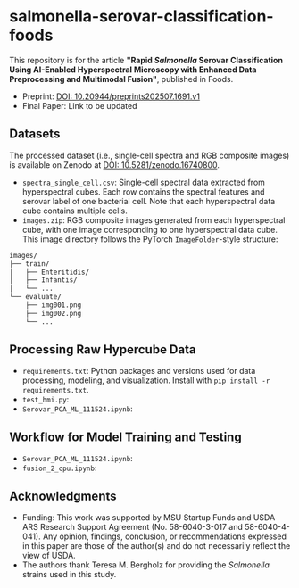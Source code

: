 # salmonella-serovar-classification-foods
This repository is for the article **"Rapid *Salmonella* Serovar Classification Using AI-Enabled Hyperspectral Microscopy with Enhanced Data Preprocessing and Multimodal Fusion"**, published in Foods.

- Preprint: [DOI: 10.20944/preprints202507.1691.v1](https://doi.org/10.20944/preprints202507.1691.v1)
- Final Paper: Link to be updated

## Datasets

The processed dataset (i.e., single-cell spectra and RGB composite images) is available on Zenodo at [DOI: 10.5281/zenodo.16740800](https://zenodo.org/records/16740800).

- `spectra_single_cell.csv`: Single-cell spectral data extracted from hyperspectral cubes. Each row contains the spectral features and serovar label of one bacterial cell. Note that each hyperspectral data cube contains multiple cells.
- `images.zip`: RGB composite images generated from each hyperspectral cube, with one image corresponding to one hyperspectral data cube. This image directory follows the PyTorch `ImageFolder`-style structure: 

```bash
images/
├── train/
│   ├── Enteritidis/
│   ├── Infantis/
│   └── ...
└── evaluate/
    ├── img001.png
    ├── img002.png
    └── ...
```


## Processing Raw Hypercube Data

- `requirements.txt`: Python packages and versions used for data processing, modeling, and visualization. Install with `pip install -r requirements.txt`.
- `test_hmi.py`:
- `Serovar_PCA_ML_111524.ipynb`:


## Workflow for Model Training and Testing

- `Serovar_PCA_ML_111524.ipynb`:
- `fusion_2_cpu.ipynb`: 


## Acknowledgments

- Funding: This work was supported by MSU Startup Funds and USDA ARS Research Support Agreement (No. 58-6040-3-017 and 58-6040-4-041). Any opinion, findings, conclusion, or recommendations expressed in this paper are those of the author(s) and do not necessarily reflect the view of USDA.
- The authors thank Teresa M. Bergholz for providing the *Salmonella* strains used in this study.
